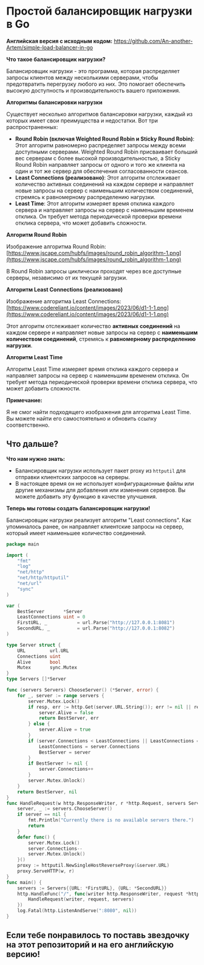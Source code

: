 <h1>Простой балансировщик нагрузки в Go</h1>

**Английская версия с исходным кодом:** https://github.com/An-another-Artem/simple-load-balancer-in-go

**Что такое балансировщик нагрузки?**

Балансировщик нагрузки - это программа, которая распределяет запросы клиентов между несколькими серверами, чтобы предотвратить перегрузку любого из них. Это помогает обеспечить высокую доступность и производительность вашего приложения.

**Алгоритмы балансировки нагрузки**

Существует несколько алгоритмов балансировки нагрузки, каждый из которых имеет свои преимущества и недостатки. Вот три распространенных:

* **Round Robin (включая Weighted Round Robin и Sticky Round Robin)**: Этот алгоритм равномерно распределяет запросы между всеми доступными серверами. Weighted Round Robin присваивает больший вес серверам с более высокой производительностью, а Sticky Round Robin направляет запросы от одного и того же клиента на один и тот же сервер для обеспечения согласованности сеансов.
* **Least Connections (реализовано)**: Этот алгоритм отслеживает количество активных соединений на каждом сервере и направляет новые запросы на сервер с наименьшим количеством соединений, стремясь к равномерному распределению нагрузки.
* **Least Time**: Этот алгоритм измеряет время отклика каждого сервера и направляет запросы на сервер с наименьшим временем отклика. Он требует метода периодической проверки времени отклика сервера, что может добавить сложности.

**Алгоритм Round Robin**

Изображение алгоритма Round Robin: [https://www.jscape.com/hubfs/images/round_robin_algorithm-1.png](https://www.jscape.com/hubfs/images/round_robin_algorithm-1.png)

В Round Robin запросы циклически проходят через все доступные серверы, независимо от их текущей загрузки.

**Алгоритм Least Connections (реализовано)**

Изображение алгоритма Least Connections: [https://www.codereliant.io/content/images/2023/06/d1-1-1.png](https://www.codereliant.io/content/images/2023/06/d1-1-1.png)

Этот алгоритм отслеживает количество **активных соединений** на каждом сервере и направляет новые запросы на сервер с **наименьшим количеством соединений**, стремясь к **равномерному распределению нагрузки**.

**Алгоритм Least Time**

Алгоритм Least Time измеряет время отклика каждого сервера и направляет запросы на сервер с наименьшим временем отклика. Он требует метода периодической проверки времени отклика сервера, что может добавить сложности.

**Примечание:**

Я не смог найти подходящего изображения для алгоритма Least Time. Вы можете найти его самостоятельно и обновить ссылку соответственно.

## Что дальше?

**Что нам нужно знать:**

* Балансировщик нагрузки использует пакет proxy из `httputil` для отправки клиентских запросов на серверы.
* В настоящее время он не использует конфигурационные файлы или другие механизмы для добавления или изменения серверов. Вы можете добавить эту функцию в качестве улучшения.

**Теперь мы готовы создать балансировщик нагрузки!**

Балансировщик нагрузки реализует алгоритм "Least connections". Как упоминалось ранее, он направляет клиентские запросы на сервер, который имеет наименьшее количество соединений.

```Go
package main

import (
	"fmt"
	"log"
	"net/http"
	"net/http/httputil"
	"net/url"
	"sync"
)

var (
	BestServer       *Server
	LeastConnections uint = 0
	FirstURL, _           = url.Parse("http://127.0.0.1:8081")
	SecondURL, _          = url.Parse("http://127.0.0.1:8082")
)

type Server struct {
	URL         url.URL
	Connections uint
	Alive       bool
	Mutex       sync.Mutex
}
type Servers []*Server

func (servers Servers) ChooseServer() (*Server, error) {
	for _, server := range servers {
		server.Mutex.Lock()
		if resp, err := http.Get(server.URL.String()); err != nil || resp.StatusCode >= 500 {
			server.Alive = false
			return BestServer, err
		} else {
			server.Alive = true
		}
		if (server.Connections < LeastConnections || LeastConnections == 0) && server.Alive {
			LeastConnections = server.Connections
			BestServer = server
		}
		if BestServer != nil {
			server.Connections++
		}
		server.Mutex.Unlock()
	}
	return BestServer, nil
}
func HandleRequest(w http.ResponseWriter, r *http.Request, servers Servers) {
	server, _ := servers.ChooseServer()
	if server == nil {
		fmt.Println("Currently there is no available servers there.")
		return
	}
	defer func() {
		server.Mutex.Lock()
		server.Connections--
		server.Mutex.Unlock()
	}()
	proxy := httputil.NewSingleHostReverseProxy(&server.URL)
	proxy.ServeHTTP(w, r)
}
func main() {
	servers := Servers{{URL: *FirstURL}, {URL: *SecondURL}}
	http.HandleFunc("/", func(writer http.ResponseWriter, request *http.Request) {
		HandleRequest(writer, request, servers)
	})
	log.Fatal(http.ListenAndServe(":8080", nil))
}
```
<h2>Если тебе понравилось то поставь звездочку на этот репозиторий и на его английскую версию!</h2>
